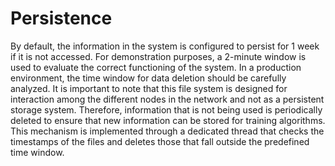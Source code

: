 # Persistence

By default, the information in the system is configured to persist for 1 week if it is not accessed. For demonstration purposes, a 2-minute window is used to evaluate the correct functioning of the system. In a production environment, the time window for data deletion should be carefully analyzed. It is important to note that this file system is designed for interaction among the different nodes in the network and not as a persistent storage system. Therefore, information that is not being used is periodically deleted to ensure that new information can be stored for training algorithms. This mechanism is implemented through a dedicated thread that checks the timestamps of the files and deletes those that fall outside the predefined time window.
